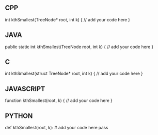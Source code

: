 ## CPP

int kthSmallest(TreeNode* root, int k) {
    // add your code here
}


## JAVA

public static int kthSmallest(TreeNode root, int k) {
    // add your code here
}


## C

int kthSmallest(struct TreeNode* root, int k) {
    // add your code here
}


## JAVASCRIPT

function kthSmallest(root, k) {
    // add your code here
}


## PYTHON

def kthSmallest(root, k):
    # add your code here
    pass
